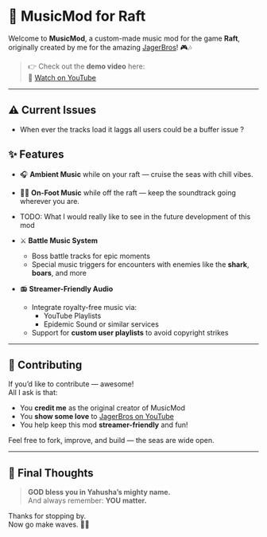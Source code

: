 # 🎵 MusicMod for Raft

Welcome to **MusicMod**, a custom-made music mod for the game **Raft**, originally created by me for the amazing [JagerBros](https://www.youtube.com/@JagerBros)! 🎮🎶

> 👉 Check out the **demo video** here:  
> 🎥 [Watch on YouTube](https://www.youtube.com/watch?v=3ykGl3MdWFw)

---


## ⚠️ Current Issues 
- When ever the tracks load it laggs all users could be a buffer issue ? 


## ✨ Features

- 🎧 **Ambient Music** while on your raft — cruise the seas with chill vibes.
- 🚶‍♂️ **On-Foot Music** while off the raft — keep the soundtrack going wherever you are.

- TODO: What I would really like to see in the future development of this mod 
- ⚔️ **Battle Music System**  
  - Boss battle tracks for epic moments  
  - Special music triggers for encounters with enemies like the **shark**, **boars**, and more
- 📻 **Streamer-Friendly Audio**  
  - Integrate royalty-free music via:
    - YouTube Playlists
    - Epidemic Sound or similar services
  - Support for **custom user playlists** to avoid copyright strikes

---

## 🙌 Contributing

If you’d like to contribute — awesome!  
All I ask is that:

- You **credit me** as the original creator of MusicMod  
- You **show some love** to [JagerBros on YouTube](https://www.youtube.com/@JagerBros)  
- You help keep this mod **streamer-friendly** and fun!

Feel free to fork, improve, and build — the seas are wide open.

---

## 🙏 Final Thoughts

> **GOD bless you in Yahusha’s mighty name.**  
> And always remember: **YOU matter.**

Thanks for stopping by.  
Now go make waves. 🌊🎶
